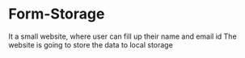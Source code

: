 # Form-Storage
It a small website, where user can fill up their name and email id
The website is going to store the data to local storage
